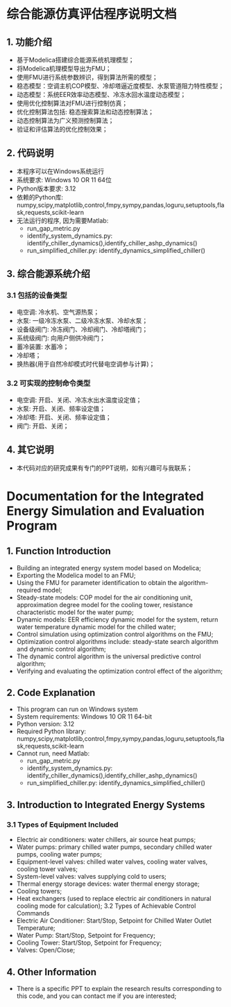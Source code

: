 # 综合能源仿真评估程序说明文档
## 1. 功能介绍
- 基于Modelica搭建综合能源系统机理模型；
- 将Modelica机理模型导出为FMU；
- 使用FMU进行系统参数辨识，得到算法所需的模型；
- 稳态模型：空调主机COP模型、冷却塔逼近度模型、水泵管道阻力特性模型；
- 动态模型：系统EER效率动态模型、冷冻水回水温度动态模型；
- 使用优化控制算法对FMU进行控制仿真；
- 优化控制算法包括: 稳态搜索算法和动态控制算法；
- 动态控制算法为广义预测控制算法；
- 验证和评估算法的优化控制效果；
## 2. 代码说明
- 本程序可以在Windows系统运行
- 系统要求: Windows 10 OR 11 64位
- Python版本要求: 3.12
- 依赖的Python库: numpy,scipy,matplotlib,control,fmpy,sympy,pandas,loguru,setuptools,flask,requests,scikit-learn
- 无法运行的程序, 因为需要Matlab: 
  - run_gap_metric.py
  - identify_system_dynamics.py: identify_chiller_dynamics(),identify_chiller_ashp_dynamics()
  - run_simplified_chiller.py: identify_dynamics_simplified_chiller()
## 3. 综合能源系统介绍
### 3.1 包括的设备类型
- 电空调: 冷水机、空气源热泵；
- 水泵: 一级冷冻水泵、二级冷冻水泵、冷却水泵；
- 设备级阀门: 冷冻阀门、冷却阀门、冷却塔阀门；
- 系统级阀门: 向用户侧供冷阀门；
- 蓄冷装置: 水蓄冷；
- 冷却塔；
- 换热器(用于自然冷却模式时代替电空调参与计算)；
### 3.2 可实现的控制命令类型
- 电空调: 开启、关闭、冷冻水出水温度设定值；
- 水泵: 开启、关闭、频率设定值；
- 冷却塔: 开启、关闭、频率设定值；
- 阀门: 开启、关闭；
## 4. 其它说明
- 本代码对应的研究成果有专门的PPT说明，如有兴趣可与我联系；


# Documentation for the Integrated Energy Simulation and Evaluation Program
## 1. Function Introduction
- Building an integrated energy system model based on Modelica;
- Exporting the Modelica model to an FMU;
- Using the FMU for parameter identification to obtain the algorithm-required model;
- Steady-state models: COP model for the air conditioning unit, approximation degree model for the cooling tower, resistance characteristic model for the water pump;
- Dynamic models: EER efficiency dynamic model for the system, return water temperature dynamic model for the chilled water;
- Control simulation using optimization control algorithms on the FMU;
- Optimization control algorithms include: steady-state search algorithm and dynamic control algorithm;
- The dynamic control algorithm is the universal predictive control algorithm;
- Verifying and evaluating the optimization control effect of the algorithm;
## 2. Code Explanation
- This program can run on Windows system
- System requirements: Windows 10 OR 11 64-bit
- Python version: 3.12
- Required Python library: numpy,scipy,matplotlib,control,fmpy,sympy,pandas,loguru,setuptools,flask,requests,scikit-learn
- Cannot run, need Matlab: 
  - run_gap_metric.py
  - identify_system_dynamics.py: identify_chiller_dynamics(),identify_chiller_ashp_dynamics()
  - run_simplified_chiller.py: identify_dynamics_simplified_chiller()
## 3. Introduction to Integrated Energy Systems
### 3.1 Types of Equipment Included
- Electric air conditioners: water chillers, air source heat pumps;
- Water pumps: primary chilled water pumps, secondary chilled water pumps, cooling water pumps;
- Equipment-level valves: chilled water valves, cooling water valves, cooling tower valves;
- System-level valves: valves supplying cold to users;
- Thermal energy storage devices: water thermal energy storage;
- Cooling towers;
- Heat exchangers (used to replace electric air conditioners in natural cooling mode for calculation);
3.2 Types of Achievable Control Commands
- Electric Air Conditioner: Start/Stop, Setpoint for Chilled Water Outlet Temperature;
- Water Pump: Start/Stop, Setpoint for Frequency;
- Cooling Tower: Start/Stop, Setpoint for Frequency;
- Valves: Open/Close;
## 4. Other Information
- There is a specific PPT to explain the research results corresponding to this code, and you can contact me if you are interested;